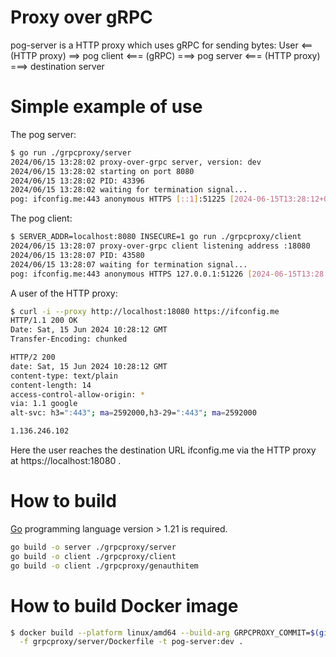 # Proxy over gRPC

pog-server is a HTTP proxy which uses gRPC for sending bytes:
    User <== (HTTP proxy) ==> pog client <=== (gRPC) ===> pog server <=== (HTTP proxy) ===> destination server

# Simple example of use

The pog server:
```bash
$ go run ./grpcproxy/server
2024/06/15 13:28:02 proxy-over-grpc server, version: dev
2024/06/15 13:28:02 starting on port 8080
2024/06/15 13:28:02 PID: 43396
2024/06/15 13:28:02 waiting for termination signal...
pog: ifconfig.me:443 anonymous HTTPS [::1]:51225 [2024-06-15T13:28:12+03:00] OK
```

The pog client:
```bash
$ SERVER_ADDR=localhost:8080 INSECURE=1 go run ./grpcproxy/client
2024/06/15 13:28:07 proxy-over-grpc client listening address :18080
2024/06/15 13:28:07 PID: 43580
2024/06/15 13:28:07 waiting for termination signal...
pog: ifconfig.me:443 anonymous HTTPS 127.0.0.1:51226 [2024-06-15T13:28:12+03:00] 200
```

A user of the HTTP proxy:
```bash
$ curl -i --proxy http://localhost:18080 https://ifconfig.me
HTTP/1.1 200 OK
Date: Sat, 15 Jun 2024 10:28:12 GMT
Transfer-Encoding: chunked

HTTP/2 200
date: Sat, 15 Jun 2024 10:28:12 GMT
content-type: text/plain
content-length: 14
access-control-allow-origin: *
via: 1.1 google
alt-svc: h3=":443"; ma=2592000,h3-29=":443"; ma=2592000

1.136.246.102
```

Here the user reaches the destination URL ifconfig.me via the HTTP proxy at https://localhost:18080 .

# How to build

[Go](https://go.dev/) programming language version > 1.21 is required.

```bash
go build -o server ./grpcproxy/server
go build -o client ./grpcproxy/client
go build -o client ./grpcproxy/genauthitem
```

# How to build Docker image

```bash
$ docker build --platform linux/amd64 --build-arg GRPCPROXY_COMMIT=$(git rev-parse --short HEAD) \
  -f grpcproxy/server/Dockerfile -t pog-server:dev .
```